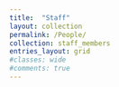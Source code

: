 ```yaml
---
title:  "Staff"
layout: collection
permalink: /People/
collection: staff_members
entries_layout: grid
#classes: wide
#comments: true
---
```


